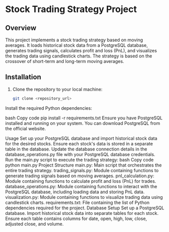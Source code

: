 # Stock Trading Strategy Project

## Overview
This project implements a stock trading strategy based on moving averages. It loads historical stock data from a PostgreSQL database, generates trading signals, calculates profit and loss (PnL), and visualizes the trading data using candlestick charts. The strategy is based on the crossover of short-term and long-term moving averages.

## Installation
1. Clone the repository to your local machine:
   ```bash
   git clone <repository_url>
Install the required Python dependencies:

bash
Copy code
pip install -r requirements.txt
Ensure you have PostgreSQL installed and running on your system. You can download PostgreSQL from the official website.

Usage
Set up your PostgreSQL database and import historical stock data for the desired stocks. Ensure each stock's data is stored in a separate table in the database.
Update the database connection details in the database_operations.py file with your PostgreSQL database credentials.
Run the main.py script to execute the trading strategy:
bash
Copy code
python main.py
Project Structure
main.py: Main script that orchestrates the entire trading strategy.
trading_signals.py: Module containing functions to generate trading signals based on moving averages.
pnl_calculation.py: Module containing functions to calculate profit and loss (PnL) for trades.
database_operations.py: Module containing functions to interact with the PostgreSQL database, including loading data and storing PnL data.
visualization.py: Module containing functions to visualize trading data using candlestick charts.
requirements.txt: File containing the list of Python dependencies required for the project.
Database Setup
Set up a PostgreSQL database.
Import historical stock data into separate tables for each stock.
Ensure each table contains columns for date, open, high, low, close, adjusted close, and volume.
